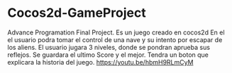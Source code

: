 # Cocos2d-GameProject
Advance Programation Final Project.
Es un juego creado en cocos2d
En el el usuario podra tomar el control de una nave y su intento por escapar de los aliens.
El usuario jugara 3 niveles, donde se pondran aprueba sus reflejos.
Se guardara el ultimo Score y el mejor.
Tendra un boton que explicara la historia del juego.
https://youtu.be/hbmH9RLmCyM
